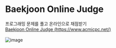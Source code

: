 # Baekjoon Online Judge
프로그래밍 문제를 풀고 온라인으로 채점받기
<br>
[Baekjoon Online Judge (https://www.acmicpc.net/)](https://www.acmicpc.net/)
<br><br>
![image](https://github.com/XCEVOR/acmicpc/assets/111336041/e910916e-3375-4285-bb67-83bf3c16c3ab)
